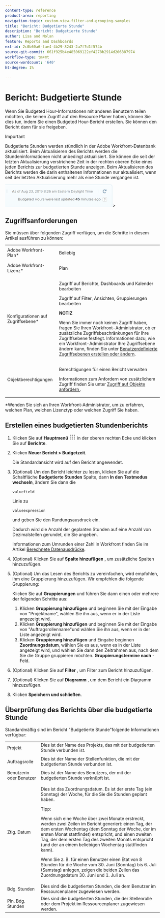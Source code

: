 ```yaml
---
content-type: reference
product-area: reporting
navigation-topic: custom-view-filter-and-grouping-samples
title: "Bericht: Budgetierte Stunde"
description: "Bericht: Budgetierte Stunde"
author: Lisa and Nolan
feature: Reports and Dashboards
exl-id: 2c0b60a6-fae4-4b29-8243-2a7f7d1f574b
source-git-commit: 661f925b4e485069122ef4278b2914d206387974
workflow-type: tm+mt
source-wordcount: '640'
ht-degree: 1%

---
```


# Bericht: Budgetierte Stunde

<!--
<p data-mc-conditions="QuicksilverOrClassic.Draft mode">(NOTE: From&nbsp;Alina: This is my article, but since it's about building a report, it is in the Reporting section. Please don't remove it -it's linked to Resouce Management and it is super important.) </p>
-->

Wenn Sie Budgeted Hour-Informationen mit anderen Benutzern teilen möchten, die keinen Zugriff auf den Resource Planer haben, können Sie dies tun, indem Sie einen Budgeted Hour-Bericht erstellen. Sie können den Bericht dann für sie freigeben.

<!--
<p data-mc-conditions="QuicksilverOrClassic.Draft mode">(NOTE: This info is also added and drafted in the article "View Budget Hours in a report" in the Resource Planning section. Consider deleting this article?!)</p>
-->

>[!IMPORTANT]
>
>Budgetierte Stunden werden stündlich in der Adobe Workfront-Datenbank aktualisiert. Beim Aktualisieren des Berichts werden die Stundeninformationen nicht unbedingt aktualisiert. Sie können die seit der letzten Aktualisierung verstrichene Zeit in der rechten oberen Ecke eines jeden Berichts zur budgetierten Stunde anzeigen. Beim Aktualisieren des Berichts werden die darin enthaltenen Informationen nur aktualisiert, wenn seit der letzten Aktualisierung mehr als eine Stunde vergangen ist.
>
>![](assets/budgeted-hour-report-time-sync-warning-350x74.png)>

## Zugriffsanforderungen

Sie müssen über folgenden Zugriff verfügen, um die Schritte in diesem Artikel ausführen zu können:

<table style="table-layout:auto"> 
 <col> 
 <col> 
 <tbody> 
  <tr> 
   <td role="rowheader">Adobe Workfront-Plan*</td> 
   <td> <p>Beliebig</p> </td> 
  </tr> 
  <tr> 
   <td role="rowheader">Adobe Workfront-Lizenz*</td> 
   <td> <p>Plan </p> </td> 
  </tr> 
  <tr> 
   <td role="rowheader">Konfigurationen auf Zugriffsebene*</td> 
   <td> <p>Zugriff auf Berichte, Dashboards und Kalender bearbeiten</p> <p>Zugriff auf Filter, Ansichten, Gruppierungen bearbeiten</p> <p><b>NOTIZ</b>

Wenn Sie immer noch keinen Zugriff haben, fragen Sie Ihren Workfront-Administrator, ob er zusätzliche Zugriffsbeschränkungen für Ihre Zugriffsebene festlegt. Informationen dazu, wie ein Workfront-Administrator Ihre Zugriffsebene ändern kann, finden Sie unter <a href="../../../administration-and-setup/add-users/configure-and-grant-access/create-modify-access-levels.md" class="MCXref xref">Benutzerdefinierte Zugriffsebenen erstellen oder ändern</a>.</p> </td>
</tr> 
  <tr> 
   <td role="rowheader">Objektberechtigungen</td> 
   <td> <p>Berechtigungen für einen Bericht verwalten</p> <p>Informationen zum Anfordern von zusätzlichem Zugriff finden Sie unter <a href="../../../workfront-basics/grant-and-request-access-to-objects/request-access.md" class="MCXref xref">Zugriff auf Objekte anfordern </a>.</p> </td> 
  </tr> 
 </tbody> 
</table>

&#42;Wenden Sie sich an Ihren Workfront-Administrator, um zu erfahren, welchen Plan, welchen Lizenztyp oder welchen Zugriff Sie haben.

## Erstellen eines budgetierten Stundenberichts

1. Klicken Sie auf **Hauptmenü** ![](assets/main-menu-icon.png) in der oberen rechten Ecke und klicken Sie auf **Berichte**.

1. Klicken **Neuer Bericht > Budgetzeit**.

   Die Standardansicht wird auf den Bericht angewendet.

1. (Optional) Um den Bericht leichter zu lesen, klicken Sie auf die Schaltfläche **Budgetierte Stunden** Spalte, dann **In den Textmodus wechseln**, ändern Sie dann die

   ```
   valuefield
   ```

   Linie zu

   ```
   valueexpreesion
   ```

   und geben Sie den Rundungsausdruck ein.

   Dadurch wird die Anzahl der geplanten Stunden auf eine Anzahl von Dezimalstellen gerundet, die Sie angeben.

   Informationen zum Umrunden einer Zahl in Workfront finden Sie im Artikel [Berechnete Datenausdrücke](../../../reports-and-dashboards/reports/calc-cstm-data-reports/calculated-data-expressions.md).

1. (Optional) Klicken Sie auf **Spalte hinzufügen** , um zusätzliche Spalten hinzuzufügen.
1. (Optional) Um das Lesen des Berichts zu vereinfachen, wird empfohlen, ihm eine Gruppierung hinzuzufügen. Wir empfehlen die folgende Gruppierung:

   Klicken Sie auf **Gruppierungen** und führen Sie dann einen oder mehrere der folgenden Schritte aus:

   1. Klicken **Gruppierung hinzufügen** und beginnen Sie mit der Eingabe von &quot;Projektname&quot;, wählen Sie ihn aus, wenn er in der Liste angezeigt wird.
   1. Klicken **Gruppierung hinzufügen** und beginnen Sie mit der Eingabe von &quot;Auftragsrollenname&quot;und wählen Sie ihn aus, wenn er in der Liste angezeigt wird.
   1. Klicken **Gruppierung hinzufügen** und Eingabe beginnen **Zuordnungsdatum**, wählen Sie es aus, wenn es in der Liste angezeigt wird, und wählen Sie dann den Zeitrahmen aus, nach dem Sie die Gruppe gruppieren möchten. **Gruppierungstermine nach** -Feld.

1. (Optional) Klicken Sie auf **Filter** , um Filter zum Bericht hinzuzufügen.
1. (Optional) Klicken Sie auf **Diagramm** , um dem Bericht ein Diagramm hinzuzufügen.
1. Klicken **Speichern und schließen**.

## Überprüfung des Berichts über die budgetierte Stunde

Standardmäßig sind im Bericht &quot;Budgetierte Stunde&quot;folgende Informationen verfügbar:

<table style="table-layout:auto"> 
 <col> 
 <col> 
 <tbody> 
  <tr> 
   <td role="rowheader">Projekt </td> 
   <td>Dies ist der Name des Projekts, das mit der budgetierten Stunde verbunden ist.</td> 
  </tr> 
  <tr> 
   <td role="rowheader"> <p>Auftragsrolle</p> </td> 
   <td>Dies ist der Name der Stellenfunktion, die mit der budgetierten Stunde verbunden ist. </td> 
  </tr> 
  <tr> 
   <td role="rowheader">Benutzerin oder Benutzer</td> 
   <td>Dies ist der Name des Benutzers, der mit der budgetierten Stunde verknüpft ist.</td> 
  </tr> 
  <tr> 
   <td role="rowheader">Ztlg. Datum</td> 
   <td> <p>Dies ist das Zuordnungsdatum. Es ist der erste Tag (ein Sonntag) der Woche, für die Sie die Stunden geplant haben.</p> <p>Tipp:  <p>Wenn sich eine Woche über zwei Monate erstreckt, werden zwei Zeilen im Bericht generiert: einen Tag, der dem ersten Wochentag (dem Sonntag der Woche, der im ersten Monat stattfindet) entspricht, und einen zweiten Tag, der dem ersten Tag des zweiten Monats entspricht (und der an einem beliebigen Wochentag stattfinden kann).</p> <p>Wenn Sie z. B. für einen Benutzer einen Etat von 8 Stunden für die Woche vom 30. Juni (Sonntag) bis 6. Juli (Samstag) anlegen, zeigen die beiden Zeilen das Zuordnungsdatum 30. Juni und 1. Juli an.</p> </p> </td> 
  </tr> 
  <tr> 
   <td role="rowheader">Bdg. Stunden</td> 
   <td>Dies sind die budgetierten Stunden, die dem Benutzer im Ressourcenplaner zugewiesen werden.</td> 
  </tr> 
  <tr> 
   <td role="rowheader">Pln. Bdg. Stunden</td> 
   <td>Dies sind die budgetierten Stunden, die der Stellenrolle oder dem Projekt im Ressourcenplaner zugewiesen werden.</td> 
  </tr> 
 </tbody> 
</table>
